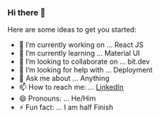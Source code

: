 ### Hi there 👋

Here are some ideas to get you started:

- 🔭 I’m currently working on ... React JS
- 🌱 I’m currently learning ... Material UI
- 👯 I’m looking to collaborate on ... bit.dev
- 🤔 I’m looking for help with ... Deployment
- 💬 Ask me about ... Anything
- 📫 How to reach me: ... [LinkedIn](https://www.linkedin.com/in/vishnu-thiyagarajan-2aa6a6129/)
- 😄 Pronouns: ... He/Him
- ⚡ Fun fact: ... I am half Finish
